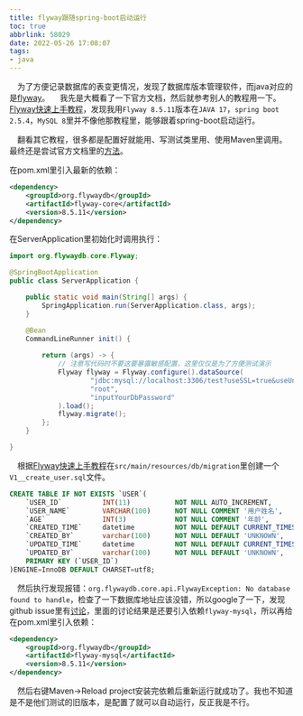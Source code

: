 ```yaml
---
title: flyway跟随spring-boot启动运行
toc: true
abbrlink: 58029
date: 2022-05-26 17:08:07
tags:
- java
---
```



&emsp;为了方便记录数据库的表变更情况，发现了数据库版本管理软件，而java对应的是[flyway](https://flywaydb.org/)。
&emsp;我先是大概看了一下官方文档，然后就参考别人的教程用一下。[Flyway快速上手教程](https://www.jianshu.com/p/567a8a161641)，发现我用`Flyway 8.5.11`版本在`JAVA 17`，`spring boot 2.5.4`，`MySQL 8`里并不像他那教程里，能够跟着spring-boot启动运行。

&emsp;翻看其它教程，很多都是配置好就能用、写测试类里用、使用Maven里调用。最终还是尝试官方文档里的[方法](https://flywaydb.org/documentation/usage/api/#jdbc-drivers)。

在pom.xml里引入最新的依赖：
```xml
<dependency>
    <groupId>org.flywaydb</groupId>
    <artifactId>flyway-core</artifactId>
    <version>8.5.11</version>
</dependency>
```
在ServerApplication里初始化时调用执行：
```java
import org.flywaydb.core.Flyway;

@SpringBootApplication
public class ServerApplication {

	public static void main(String[] args) {
		SpringApplication.run(ServerApplication.class, args);
	}

	@Bean
	CommandLineRunner init() {
        
		return (args) -> {
            // 注意写代码时不要这要暴露敏感配置，这里仅仅是为了方便测试演示
			Flyway flyway = Flyway.configure().dataSource(
					"jdbc:mysql://localhost:3306/test?useSSL=true&useUnicode=true&characterEncoding=UTF-8",
					"root",
					"inputYourDbPassword"
			).load();
			flyway.migrate();
		};
	}

}
```
&emsp;根据[Flyway快速上手教程](https://www.jianshu.com/p/567a8a161641)在`src/main/resources/db/migration`里创建一个`V1__create_user.sql`文件。
```sql
CREATE TABLE IF NOT EXISTS `USER`(
    `USER_ID`          INT(11)           NOT NULL AUTO_INCREMENT,
    `USER_NAME`        VARCHAR(100)      NOT NULL COMMENT '用户姓名',
    `AGE`              INT(3)            NOT NULL COMMENT '年龄',
    `CREATED_TIME`     datetime          NOT NULL DEFAULT CURRENT_TIMESTAMP,
    `CREATED_BY`       varchar(100)      NOT NULL DEFAULT 'UNKNOWN',
    `UPDATED_TIME`     datetime          NOT NULL DEFAULT CURRENT_TIMESTAMP,
    `UPDATED_BY`       varchar(100)      NOT NULL DEFAULT 'UNKNOWN',
    PRIMARY KEY (`USER_ID`)
)ENGINE=InnoDB DEFAULT CHARSET=utf8;
```
&emsp;然后执行发现报错：`org.flywaydb.core.api.FlywayException: No database found to handle`，检查了一下数据库地址应该没错，所以google了一下，发现github issue里有[讨论](https://github.com/flyway/flyway/issues/3355)，里面的讨论结果是还要引入依赖`flyway-mysql`，所以再给在pom.xml里引入依赖：

```xml
<dependency>
    <groupId>org.flywaydb</groupId>
    <artifactId>flyway-mysql</artifactId>
    <version>8.5.11</version>
</dependency>
```

&emsp;然后右键Maven->Reload project安装完依赖后重新运行就成功了。我也不知道是不是他们测试的旧版本，是配置了就可以自动运行，反正我是不行。


